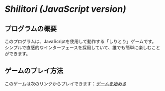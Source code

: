 # <em>Shilitori (JavaScript version)</em>  
## プログラムの概要  
このプログラムは、JavaScriptを使用して動作する「しりとり」ゲームです。  
シンプルで直感的なインターフェースを採用していて、誰でも簡単に楽しむことができます。  
## ゲームのプレイ方法
このゲームは次のリンクからプレイできます：<em>[ゲームを始める](https://latte72r.github.io/ShilitoriJS/shilitori.html)</em>  
